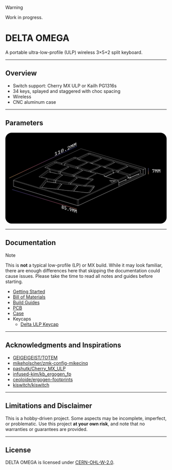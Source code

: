 > [!WARNING]
> Work in progress.

# DELTA OMEGA

A portable ultra-low-profile (ULP) wireless 3×5+2 split keyboard.

---

## Overview

- Switch support: Cherry MX ULP or Kailh PG1316s
- 34 keys, splayed and staggered with choc spacing
- Wireless
- CNC aluminum case

---

## Parameters

![Dimension](./docs/images/dimension.png)

---

## Documentation

> [!NOTE]
> This is **not** a typical low-profile (LP) or MX build. While it may look familiar, there are enough differences here that skipping the documentation could cause issues. Please take the time to read all notes and guides before starting.

- [Getting Started](./docs/GETTING_STARTED.md)
- [Bill of Materials](./docs/BOM.md)
- [Build Guides](./docs/BUILD_GUIDES.md)
- [PCB](./pcb/README.md)
- [Case](./case/README.md)
- Keycaps
  - [Delta ULP Keycap](https://github.com/unspecworks/delta-ulp-keycap)

---

## Acknowledgments and Inspirations

- [GEIGEIGEIST/TOTEM](https://github.com/GEIGEIGEIST/TOTEM)
- [mikeholscher/zmk-config-mikecinq](https://github.com/mikeholscher/zmk-config-mikecinq)
- [pashutk/Cherry_MX_ULP](https://github.com/pashutk/Cherry_MX_ULP)
- [infused-kim/kb_ergogen_fp](https://github.com/infused-kim/kb_ergogen_fp)
- [ceoloide/ergogen-footprints](https://github.com/ceoloide/ergogen-footprints)
- [kiswitch/kiswitch](https://github.com/kiswitch/kiswitch)

---

## Limitations and Disclaimer

This is a hobby-driven project. Some aspects may be incomplete, imperfect, or problematic. Use this project **at your own risk**, and note that no warranties or guarantees are provided.

---

## License

DELTA OMEGA is licensed under [CERN-OHL-W-2.0](./LICENSE.md).

